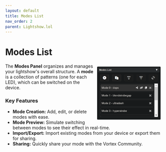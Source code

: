 ```yaml
---
layout: default
title: Modes List
nav_order: 2
parent: Lightshow.lol
---
```


# Modes List

<img style="float:right;max-width:40%;margin:10px;" src="assets/images/lightshow-lol-modes.png">

The **Modes Panel** organizes and manages your lightshow's overall structure. A **mode** is a collection of patterns (one for each LED), which can be switched on the device.

### Key Features

- **Mode Creation:** Add, edit, or delete modes with ease.
- **Mode Preview:** Simulate switching between modes to see their effect in real-time.
- **Import/Export:** Import existing modes from your device or export them for sharing.
- **Sharing:** Quickly share your mode with the Vortex Community.

